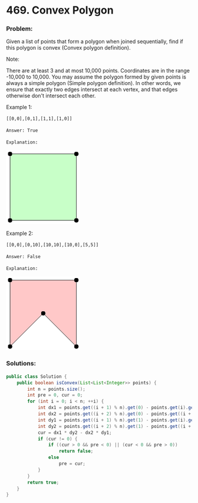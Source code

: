 # 469. Convex Polygon

### Problem:

Given a list of points that form a polygon when joined sequentially, find if this polygon is convex (Convex polygon definition).

Note:

There are at least 3 and at most 10,000 points.
Coordinates are in the range -10,000 to 10,000.
You may assume the polygon formed by given points is always a simple polygon (Simple polygon definition). In other words, we ensure that exactly two edges intersect at each vertex, and that edges otherwise don't intersect each other.

Example 1:
```
[[0,0],[0,1],[1,1],[1,0]]

Answer: True

Explanation:
```
![](/assets/1.png)

Example 2:
```
[[0,0],[0,10],[10,10],[10,0],[5,5]]

Answer: False

Explanation:
```
![](/assets/2.png)

### Solutions:

```java
public class Solution {
    public boolean isConvex(List<List<Integer>> points) {
        int n = points.size();
        int pre = 0, cur = 0;
        for (int i = 0; i < n; ++i) {
            int dx1 = points.get((i + 1) % n).get(0) - points.get(i).get(0);
            int dx2 = points.get((i + 2) % n).get(0) - points.get((i + 1) % n).get(0);
            int dy1 = points.get((i + 1) % n).get(1) - points.get(i).get(1);
            int dy2 = points.get((i + 2) % n).get(1) - points.get((i + 1) % n).get(1);
            cur = dx1 * dy2 - dx2 * dy1;
            if (cur != 0) {
                if ((cur > 0 && pre < 0) || (cur < 0 && pre > 0)) 
                    return false;
                else 
                    pre = cur;
            }
        }
        return true;
    }
}
```